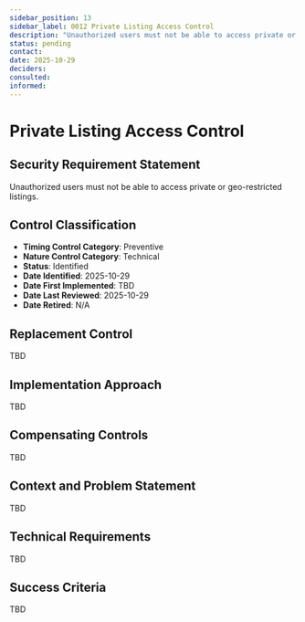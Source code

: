 ```yaml
---
sidebar_position: 13
sidebar_label: 0012 Private Listing Access Control
description: "Unauthorized users must not be able to access private or geo-restricted listings"
status: pending
contact: 
date: 2025-10-29
deciders: 
consulted: 
informed: 
---
```


# Private Listing Access Control

## Security Requirement Statement
Unauthorized users must not be able to access private or geo-restricted listings.

## Control Classification
- **Timing Control Category**: Preventive
- **Nature Control Category**: Technical
- **Status**: Identified
- **Date Identified**: 2025-10-29
- **Date First Implemented**: TBD
- **Date Last Reviewed**: 2025-10-29
- **Date Retired**: N/A

## Replacement Control
TBD

## Implementation Approach
TBD

## Compensating Controls
TBD

## Context and Problem Statement
TBD

## Technical Requirements
TBD

## Success Criteria
TBD